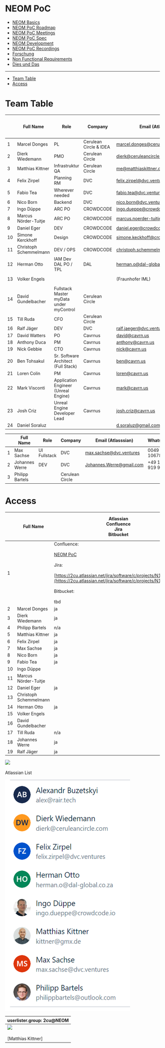 # NEOM PoC

- [NEOM Basics](./neom-poc/neom-basics.md)
- [NEOM PoC Roadmap](./neom-poc/neom-poc-roadmap.md)
- [NEOM PoC Meetings](./neom-poc/neom-poc-meetings.md)
- [NEOM PoC Spec](./neom-poc/neom-poc-spec.md)
- [NEOM Development](./neom-poc/neom-development.md)
- [NEOM PoC Recordings](./neom-poc/neom-poc-recordings.md)
- [Forschung](./neom-poc/forschung.md)
- [Non Functional Requirements](./neom-poc/non-functional-requirements.md)
- [Dies und Das](./neom-poc/dies-und-das.md)

* * *

- [Team Table](#team-table)
- [Access](#access)

# Team Table

|     | **Full Name** | **Role** | **Company** | **Email (Atlasssian)** | **WhatsApp**<br><br>[https://chat.whatsapp.com/GPwVBuQ9R1x3zZFtikMpHg](https://chat.whatsapp.com/GPwVBuQ9R1x3zZFtikMpHg) | **github**  <br>**account** | **OS** | **Status** |
| --- | --- | --- | --- | --- | --- | --- | --- | --- |
| 1   | Marcel Donges | PL  | Cerulean Circle & IDEA | marcel.donges@ceruleancircle.com |     | mdonges | Mac | active |
| 2   | Dierk Wiedemann | PMO | Cerulean Circle | dierk@ceruleancircle.com | 0049 170 4433633 | udwcp1 | Windows | active |
| 3   | Matthias Kittner | Infrastruktur  <br>QA | Cerulean Circle | [me@matthiaskittner.de](mailto:me@matthiaskittner.de) | 0049 178 7907530 | mkt1 | Windows | active |
| 4   | Felix Zirpel | Planning  <br>RM | DVC | felix.zirpel@dvc.ventures | 004917632876894 |     | Mac | active |
| 5   | Fabio Tea | Wherever needed | DVC | fabio.tea@dvc.ventures | 0049 160 2722027 | fabiodvc | All | active |
| 6   | Nico Born | Backend | DVC | nico.born@dvc.ventures | 0049 1749615133 |     | Windows/anche | active |
| 7   | Ingo Düppe | ARC PO | CROWDCODE | [ingo.dueppe@crowdcode.io](mailto:ingo.dueppe@crowdcode.io) | 0049 172 2325299 |     | Mac | active |
| 8   | Marcus Nörder-Tuitje | ARC PO | CROWDCODE | [marcus.noerder-tuitje@crowdcode.io](mailto:marcus.noerder-tuitje@crowdcode.io) | 0049 172 6778126 |     | Windows | active |
| 9   | Daniel Eger | DEV | CROWDCODE | [daniel.eger@crowdcode.io](mailto:daniel.eger@crowdcode.io) | 0049 170 2266818 |     | Mac | active |
| 10  | Simone Kerckhoff | Design | CROWDCODE | simone.keckhoff@crowdcode.io | 004915752410044 |     |     |     |
| 11  | Christoph Schemmelmann | DEV / OPS | CROWDCODE | [christoph.schemmelmann@crowdcode.io](mailto:christoph.schemmelmann@crowdcode.io) | 0049 170 2266818 |     | Mac | inactive |
| 12  | Herman Otto | IAM Dev  <br>DAL PO / TPL | DAL | [herman.o@dal-global.co.za](mailto:herman.o@dal-global.co.za) | 0049 27647522935 |     | Win | pending |
| 13  | Volker Engels |     |     | (Fraunhofer IML) |     |     | NUR Signal  <br>0177 3383138 | observer |
| 14  | David Gundelbacher | Fullstack  <br>Master  <br>myData under myControl | Cerulean Circle |     | +49 170 7750047 |     |     | observer |
| 15  | Till Ruda | CFO | Cerulean Circle |     |     |     |     | active |
| 16  | Ralf Jäger | DEV | DVC | ralf.jaeger@dvc.ventures | +4915253714720 |     | MacOS | active |
| 17  | David Watters | PO  | Cavrnus | david@cavrn.us | +1-614-371-0636 |     | Windows | active |
| 18  | Anthony Duca | PM  | Cavrnus | anthony@cavrn.us | +17606725719 |     | Windows | active |
| 19  | Nick Gebbie | CTO | Cavrnus | nick@cavrn.us |     |     | Windows | active |
| 20  | Ben Tohsakul | Sr. Software Architect (Full Stack) | Cavrnus | ben@cavrn.us |     |     | Windows | active |
| 21  | Loren Colin | PM  | Cavrnus | loren@cavrn.us |     |     | macOS | active |
| 22  | Mark Visconti | Application Engineer (Unreal Engine) | Cavrnus | mark@cavrn.us |     |     | Windows | active |
| 23  | Josh Criz | Unreal Engine Developer Lead | Cavrnus | josh.criz@cavrn.us |     |     | Windows | active |
| 24  | Daniel Soraluz |     |     | [d.soraluz@gmail.com](mailto:d.soraluz@gmail.com) | +1-954-673-4484 |     | Linux |     |

|     | **Full Name** | **Role** | **Company** | **Email (Atlasssian)** | **WhatsApp** | **OS** | **Status** |
| --- | --- | --- | --- | --- | --- | --- | --- |
| 1   | Max Sachse | UI  <br>Fullstack | DVC | max.sachse@dvc.ventures | 0049 173 1067873 | Windows | parental leave |
| 2   | Johannes Werre | DEV | DVC | [Johannes.Werre@gmail.com](mailto:Johannes.Werre@gmail.com) | +49 178 919 9094 | Windows | observer |
| 3   | Philipp Bartels |     | Cerulean Circle |     |     |     | inactive |

# Access

|     | **Full Name** | **Atlassian**  <br>Confluence  <br>Jira  <br>Bitbucket | **Slack** | **Google**  <br>Kalender | **WhatsApp Group w/ NDA** | **Dokumente**  <br>miro  <br>dependency-matrix | **Development Workstation**  <br>setup:  <br>IDE,  <br>local Server | **Zugriff auf**<br><br>Woda.prod, test,dev | **Youtube WODA Training** |
| --- | --- | --- | --- | --- | --- | --- | --- | --- | --- |
| 1   |     | Confluence:<br><br>[NEOM PoC](./2cu.atlassian.net/wiki/spaces/CCU/pages/1850671105/NEOM_PoC.md)<br><br>Jira:<br><br>[https://2cu.atlassian.net/jira/software/c/projects/N1/boards/9](https://2cu.atlassian.net/jira/software/c/projects/N1/boards/9)<br><br>Bitbucket:<br><br>tbd | [https://join.slack.com/t/cerulean-circle/shared\_invite/zt-1vy248r0l-zlE6DJ9w27DEO5HHRXlFZg](https://join.slack.com/t/cerulean-circle/shared_invite/zt-1vy248r0l-zlE6DJ9w27DEO5HHRXlFZg)<br><br>link bis 26.6.2023 | [https://calendar.google.com/calendar/u/0?cid=Y19mY2I3ZWRlNjE3MzRlMWQyZTFkYTk2NGI3YmI0YmJiNTdjOWU3Y2I3MTQwMGI1YTQ4Y2Q5NjA2NTAzYzNkNDU3QGdyb3VwLmNhbGVuZGFyLmdvb2dsZS5jb20](https://calendar.google.com/calendar/u/0?cid=Y19mY2I3ZWRlNjE3MzRlMWQyZTFkYTk2NGI3YmI0YmJiNTdjOWU3Y2I3MTQwMGI1YTQ4Y2Q5NjA2NTAzYzNkNDU3QGdyb3VwLmNhbGVuZGFyLmdvb2dsZS5jb20) | [https://chat.whatsapp.com/GPwVBuQ9R1x3zZFtikMpHg](https://chat.whatsapp.com/GPwVBuQ9R1x3zZFtikMpHg) | Miro:  <br>[https://miro.com/app/board/uXjVPwfzfQc=/](https://miro.com/app/board/uXjVPwfzfQc=/)<br><br>Dependency-Matrix  <br>[https://docs.google.com/spreadsheets/d/1T2cSe\_vexKPZS-GS0XnuwsnB5Ejl44jU/edit#gid=1572768385](https://docs.google.com/spreadsheets/d/1T2cSe_vexKPZS-GS0XnuwsnB5Ejl44jU/edit#gid=1572768385) |     |     | [https://www.youtube.com/@quirk407/playlists](https://www.youtube.com/@quirk407/playlists)<br><br>please comment “like hell” |
| 2   | Marcel Donges | ja  | ja  | ja  |     | ja  | ja  | ja  |     |
| 3   | Dierk Wiedemann | ja  | ja  | ja  |     | ja  | bedingt | bedingt |     |
| 4   | Philipp Bartels | n/a | n/a | n/a |     | n/a | n/a | n/a |     |
| 5   | Matthias Kittner | ja  | ja  | ja  |     | ja  | ja  | ja  |     |
| 6   | Felix Zirpel | ja  | ja  | ja  |     | ja  | n/a | n/a |     |
| 7   | Max Sachse | ja  | ja  | ja  |     | ja  | ja  | ja  |     |
| 8   | Nico Born | ja  | ja  | ja  |     | ja  | ja  | ja  |     |
| 9   | Fabio Tea | ja  | ja  | ja  | ja  | ja  | nein | nein |     |
| 10  | Ingo Düppe |     |     |     |     |     |     |     |     |
| 11  | Marcus Nörder-Tuitje |     |     |     |     |     |     |     |     |
| 12  | Daniel Eger | ja  | ja  | ja  |     | ja  | ja  |     |     |
| 13  | Christoph Schemmelmann |     |     |     |     |     |     |     |     |
| 14  | Herman Otto | ja  | ja  | ja  |     | ja  | ja  |     |     |
| 15  | Volker Engels |     |     |     |     |     |     |     |     |
| 16  | David Gundelbacher |     |     |     |     |     |     |     |     |
| 17  | Till Ruda | n/a | n/a | n/a |     | n/a | n/a | n/a |     |
| 18  | Johannes Werre | ja  | ja  | ja  |     | ja  | ja  | ja  |     |
| 19  | Ralf Jäger | ja  | ja  | ja  |     | \-  | \-  | \-  |     |

![](https://2cu.atlassian.net/wiki/images/icons/grey_arrow_down.png)

Atlassian List

![](./attachments/image-20230113-134041.png)

| userlister.group: 2cu@NEOM |
| --- |
| ![](/wiki/images/icons/user_bw_16.gif)<br><br> [Matthias Kittner] |